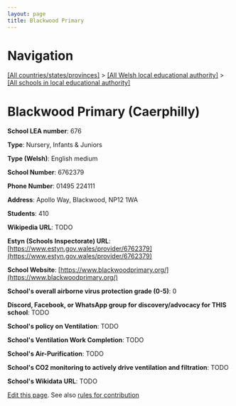 ```yaml
---
layout: page
title: Blackwood Primary
---
```

# Navigation

[[All countries/states/provinces]](../../..) > [[All Welsh local educational authority]](../..) > [[All schools in local educational authority]](..)

# Blackwood Primary (Caerphilly)

**School LEA number**: 676

**Type**: Nursery, Infants & Juniors

**Type (Welsh)**: English medium

**School Number**: 6762379

**Phone Number**: 01495 224111

**Address**: Apollo Way, Blackwood, NP12 1WA

**Students**: 410

**Wikipedia URL**: TODO

**Estyn (Schools Inspectorate) URL**: [https://www.estyn.gov.wales/provider/6762379](https://www.estyn.gov.wales/provider/6762379)

**School Website**: [https://www.blackwoodprimary.org/](https://www.blackwoodprimary.org/)

**School's overall airborne virus protection grade (0-5)**: 0

**Discord, Facebook, or WhatsApp group for discovery/advocacy for THIS school**: TODO

**School's policy on Ventilation**: TODO

**School's Ventilation Work Completion**: TODO

**School's Air-Purification**: TODO

**School's CO2 monitoring to actively drive ventilation and filtration**: TODO

**School's Wikidata URL**: TODO




[Edit this page](https://github.com/VentilationProject/Wales/edit/prif/./Caerphilly/Blackwood_Primary.md). See also [rules for contribution](../../../contribution-rules/)
